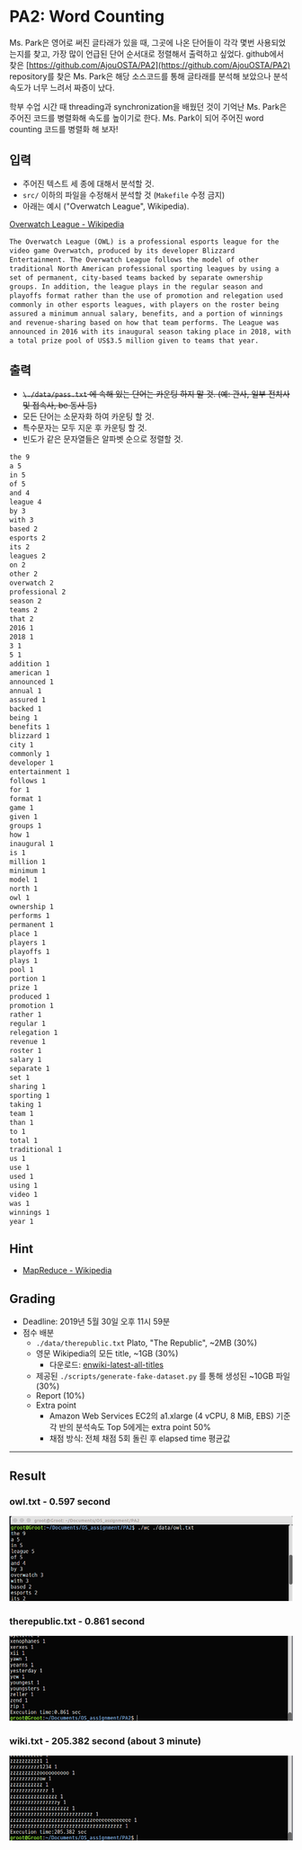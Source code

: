 # PA2: Word Counting

Ms. Park은 영어로 써진 글타래가 있을 때, 그곳에 나온 단어들이 각각 몇번 사용되었는지를 찾고, 가장 많이 언급된 단어 순서대로 정렬해서 출력하고 싶었다. github에서 찾은 [https://github.com/AjouOSTA/PA2](https://github.com/AjouOSTA/PA2) repository를 찾은 Ms. Park은 해당 소스코드를 통해 글타래를 분석해 보았으나 분석 속도가 너무 느려서 짜증이 났다.

학부 수업 시간 때 threading과 synchronization을 배웠던 것이 기억난 Ms. Park은 주어진 코드를 병렬화해 속도를 높이기로 한다. Ms. Park이 되어 주어진 word counting 코드를 병렬화 해 보자!

## 입력

- 주어진 텍스트 세 종에 대해서 분석할 것.
- `src/` 이하의 파일을 수정해서 분석할 것 (`Makefile` 수정 금지)
- 아래는 예시 ("Overwatch League", Wikipedia).

[Overwatch League - Wikipedia](https://en.wikipedia.org/wiki/Overwatch_League)

```
The Overwatch League (OWL) is a professional esports league for the video game Overwatch, produced by its developer Blizzard Entertainment. The Overwatch League follows the model of other traditional North American professional sporting leagues by using a set of permanent, city-based teams backed by separate ownership groups. In addition, the league plays in the regular season and playoffs format rather than the use of promotion and relegation used commonly in other esports leagues, with players on the roster being assured a minimum annual salary, benefits, and a portion of winnings and revenue-sharing based on how that team performs. The League was announced in 2016 with its inaugural season taking place in 2018, with a total prize pool of US$3.5 million given to teams that year.
```

## 출력

- ~~`\./data/pass.txt` 에 속해 있는 단어는 카운팅 하지 말 것. (예: 관사, 일부 전치사 및 접속사, be 동사 등)~~
- 모든 단어는 소문자화 하여 카운팅 할 것.
- 특수문자는 모두 지운 후 카운팅 할 것.
- 빈도가 같은 문자열들은 알파벳 순으로 정렬할 것.

```
the 9
a 5
in 5
of 5
and 4
league 4
by 3
with 3
based 2
esports 2
its 2
leagues 2
on 2
other 2
overwatch 2
professional 2
season 2
teams 2
that 2
2016 1
2018 1
3 1
5 1
addition 1
american 1
announced 1
annual 1
assured 1
backed 1
being 1
benefits 1
blizzard 1
city 1
commonly 1
developer 1
entertainment 1
follows 1
for 1
format 1
game 1
given 1
groups 1
how 1
inaugural 1
is 1
million 1
minimum 1
model 1
north 1
owl 1
ownership 1
performs 1
permanent 1
place 1
players 1
playoffs 1
plays 1
pool 1
portion 1
prize 1
produced 1
promotion 1
rather 1
regular 1
relegation 1
revenue 1
roster 1
salary 1
separate 1
set 1
sharing 1
sporting 1
taking 1
team 1
than 1
to 1
total 1
traditional 1
us 1
use 1
used 1
using 1
video 1
was 1
winnings 1
year 1
```

## Hint

- [MapReduce - Wikipedia](https://en.wikipedia.org/wiki/MapReduce)

## Grading

- Deadline: 2019년 5월 30일 오후 11시 59분
- 점수 배분
    - `./data/therepublic.txt` Plato, "The Republic", ~2MB (30%)
    - 영문 Wikipedia의 모든 title, ~1GB (30%)
        * 다운로드: [enwiki-latest-all-titles](https://www.dropbox.com/s/nr2axcscj5ohfr2/enwiki-latest-all-titles?dl=0)
    - 제공된 `./scripts/generate-fake-dataset.py` 를 통해 생성된 ~10GB 파일 (30%)
    - Report (10%)
    - Extra point
        - Amazon Web Services EC2의 a1.xlarge (4 vCPU, 8 MiB, EBS) 기준 각 반의 분석속도 Top 5에게는 extra point 50%
        - 채점 방식: 전체 채점 5회 돌린 후 elapsed time 평균값
___________________________________________________________

## Result
### owl.txt - 0.597 second
![](./owl.png)
### therepublic.txt - 0.861 second
![](./therepublic.png)
### wiki.txt - 205.382 second (about 3 minute)
![](./wiki.png)
